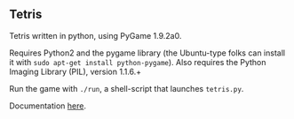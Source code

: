 ## Tetris

Tetris written in python, using PyGame 1.9.2a0.

Requires Python2 and the pygame library (the Ubuntu-type folks can install it with `sudo apt-get install python-pygame`). Also requires the Python Imaging Library (PIL), version 1.1.6.+

Run the game with `./run`, a shell-script that launches `tetris.py`.

Documentation [here](http://www.johnloeber.com/docs/tetris.html).
